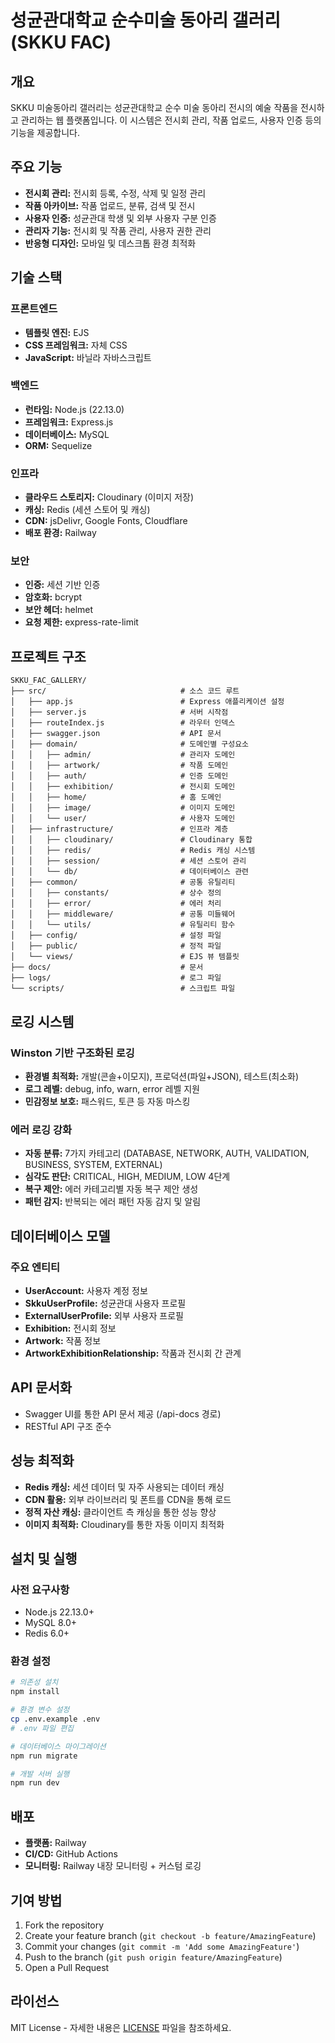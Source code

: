 # 성균관대학교 순수미술 동아리 갤러리 (SKKU FAC)

## 개요
SKKU 미술동아리 갤러리는 성균관대학교 순수 미술 동아리 전시의 예술 작품을 전시하고 관리하는 웹 플랫폼입니다. 이 시스템은 전시회 관리, 작품 업로드, 사용자 인증 등의 기능을 제공합니다.

## 주요 기능
- **전시회 관리:** 전시회 등록, 수정, 삭제 및 일정 관리
- **작품 아카이브:** 작품 업로드, 분류, 검색 및 전시
- **사용자 인증:** 성균관대 학생 및 외부 사용자 구분 인증
- **관리자 기능:** 전시회 및 작품 관리, 사용자 권한 관리
- **반응형 디자인:** 모바일 및 데스크톱 환경 최적화

## 기술 스택

### 프론트엔드
- **템플릿 엔진:** EJS
- **CSS 프레임워크:** 자체 CSS
- **JavaScript:** 바닐라 자바스크립트

### 백엔드
- **런타임:** Node.js (22.13.0)
- **프레임워크:** Express.js
- **데이터베이스:** MySQL
- **ORM:** Sequelize

### 인프라
- **클라우드 스토리지:** Cloudinary (이미지 저장)
- **캐싱:** Redis (세션 스토어 및 캐싱)
- **CDN:** jsDelivr, Google Fonts, Cloudflare
- **배포 환경:** Railway

### 보안
- **인증:** 세션 기반 인증
- **암호화:** bcrypt
- **보안 헤더:** helmet
- **요청 제한:** express-rate-limit

## 프로젝트 구조
```
SKKU_FAC_GALLERY/
├── src/                              # 소스 코드 루트
│   ├── app.js                        # Express 애플리케이션 설정
│   ├── server.js                     # 서버 시작점
│   ├── routeIndex.js                 # 라우터 인덱스
│   ├── swagger.json                  # API 문서
│   ├── domain/                       # 도메인별 구성요소
│   │   ├── admin/                    # 관리자 도메인
│   │   ├── artwork/                  # 작품 도메인
│   │   ├── auth/                     # 인증 도메인
│   │   ├── exhibition/               # 전시회 도메인
│   │   ├── home/                     # 홈 도메인
│   │   ├── image/                    # 이미지 도메인
│   │   └── user/                     # 사용자 도메인
│   ├── infrastructure/               # 인프라 계층
│   │   ├── cloudinary/               # Cloudinary 통합
│   │   ├── redis/                    # Redis 캐싱 시스템
│   │   ├── session/                  # 세션 스토어 관리
│   │   └── db/                       # 데이터베이스 관련
│   ├── common/                       # 공통 유틸리티
│   │   ├── constants/                # 상수 정의
│   │   ├── error/                    # 에러 처리
│   │   ├── middleware/               # 공통 미들웨어
│   │   └── utils/                    # 유틸리티 함수
│   ├── config/                       # 설정 파일
│   ├── public/                       # 정적 파일
│   └── views/                        # EJS 뷰 템플릿
├── docs/                             # 문서
├── logs/                             # 로그 파일
└── scripts/                          # 스크립트 파일
```

## 로깅 시스템

### Winston 기반 구조화된 로깅
- **환경별 최적화:** 개발(콘솔+이모지), 프로덕션(파일+JSON), 테스트(최소화)
- **로그 레벨:** debug, info, warn, error 레벨 지원
- **민감정보 보호:** 패스워드, 토큰 등 자동 마스킹

### 에러 로깅 강화
- **자동 분류:** 7가지 카테고리 (DATABASE, NETWORK, AUTH, VALIDATION, BUSINESS, SYSTEM, EXTERNAL)
- **심각도 판단:** CRITICAL, HIGH, MEDIUM, LOW 4단계
- **복구 제안:** 에러 카테고리별 자동 복구 제안 생성
- **패턴 감지:** 반복되는 에러 패턴 자동 감지 및 알림

## 데이터베이스 모델

### 주요 엔티티
- **UserAccount:** 사용자 계정 정보
- **SkkuUserProfile:** 성균관대 사용자 프로필
- **ExternalUserProfile:** 외부 사용자 프로필
- **Exhibition:** 전시회 정보
- **Artwork:** 작품 정보
- **ArtworkExhibitionRelationship:** 작품과 전시회 간 관계

## API 문서화
- Swagger UI를 통한 API 문서 제공 (/api-docs 경로)
- RESTful API 구조 준수

## 성능 최적화
- **Redis 캐싱:** 세션 데이터 및 자주 사용되는 데이터 캐싱
- **CDN 활용:** 외부 라이브러리 및 폰트를 CDN을 통해 로드
- **정적 자산 캐싱:** 클라이언트 측 캐싱을 통한 성능 향상
- **이미지 최적화:** Cloudinary를 통한 자동 이미지 최적화

## 설치 및 실행

### 사전 요구사항
- Node.js 22.13.0+
- MySQL 8.0+
- Redis 6.0+

### 환경 설정
```bash
# 의존성 설치
npm install

# 환경 변수 설정
cp .env.example .env
# .env 파일 편집

# 데이터베이스 마이그레이션
npm run migrate

# 개발 서버 실행
npm run dev
```

## 배포
- **플랫폼:** Railway
- **CI/CD:** GitHub Actions
- **모니터링:** Railway 내장 모니터링 + 커스텀 로깅

## 기여 방법
1. Fork the repository
2. Create your feature branch (`git checkout -b feature/AmazingFeature`)
3. Commit your changes (`git commit -m 'Add some AmazingFeature'`)
4. Push to the branch (`git push origin feature/AmazingFeature`)
5. Open a Pull Request

## 라이선스
MIT License - 자세한 내용은 [LICENSE](LICENSE) 파일을 참조하세요.
